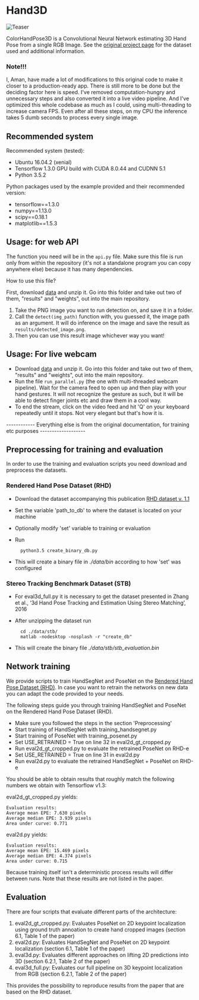 # Hand3D

![Teaser](teaser.png)

ColorHandPose3D is a Convolutional Neural Network estimating 3D Hand Pose from a single RGB Image. See the [original project page](https://lmb.informatik.uni-freiburg.de/projects/hand3d/) for the dataset used and additional information.

### Note!!!
I, Aman, have made a lot of modifications to this original code to make it closer to a production-ready app. There is still more to be done but the deciding factor here is speed. I've removed computation-hungry and unnecessary steps and also converted it into a live video pipeline. And I've optimized this whole codebase as much as I could, using multi-threading to increase camera FPS. Even after all these steps, on my CPU the inference takes 5 dumb seconds to process every single image.

## Recommended system
Recommended system (tested):
- Ubuntu 16.04.2 (xenial)
- Tensorflow 1.3.0 GPU build with CUDA 8.0.44 and CUDNN 5.1
- Python 3.5.2

Python packages used by the example provided and their recommended version:
- tensorflow==1.3.0
- numpy==1.13.0
- scipy==0.18.1
- matplotlib==1.5.3

## Usage: for web API
The function you need will be in the `api.py` file. Make sure this file is run only from within the repository (it's not a standalone program you can copy anywhere else) because it has many dependencies.

How to use this file?

First, download [data](https://lmb.informatik.uni-freiburg.de/projects/hand3d/ColorHandPose3D_data_v3.zip) and unzip it. Go into this folder and take out two of them, "results" and "weights", out into the main repository.

1. Take the PNG image you want to run detection on, and save it in a folder.
2. Call the `detect(img_path)` function with, you guessed it, the image path as an argument. It will do inference on the image and save the result as `results/detected_image.png`.
3. Then you can use this result image whichever way you want!


## Usage: For live webcam

- Download [data](https://lmb.informatik.uni-freiburg.de/projects/hand3d/ColorHandPose3D_data_v3.zip) and unzip it. Go into this folder and take out two of them, "results" and "weights", out into the main repository.
- Run the file `run_parallel.py` (the one with multi-threaded webcam pipeline). Wait for the camera feed to open up and then play with your hand gestures. It will not recognize the gesture as such, but it will be able to detect finger joints etc and draw them in a cool way.
- To end the stream, click on the video feed and hit 'Q' on your keyboard repeatedly until it stops. Not very elegant but that's how it is.

------------ Everything else is from the original documentation, for training etc purposes -------------------

## Preprocessing for training and evaluation
In order to use the training and evaluation scripts you need download and preprocess the datasets.

### Rendered Hand Pose Dataset (RHD)

- Download the dataset accompanying this publication [RHD dataset v. 1.1](https://lmb.informatik.uni-freiburg.de/resources/datasets/RenderedHandposeDataset.en.html)
- Set the variable 'path_to_db' to where the dataset is located on your machine
- Optionally modify 'set' variable to training or evaluation
- Run

		python3.5 create_binary_db.py
- This will create a binary file in *./data/bin* according to how 'set' was configured

### Stereo Tracking Benchmark Dataset (STB)
- For eval3d_full.py it is necessary to get the dataset presented in Zhang et al., ‘3d Hand Pose Tracking and Estimation Using Stereo Matching’, 2016
- After unzipping the dataset run

		cd ./data/stb/
		matlab -nodesktop -nosplash -r "create_db"
- This will create the binary file *./data/stb/stb_evaluation.bin*


## Network training
We provide scripts to train HandSegNet and PoseNet on the [Rendered Hand Pose Dataset (RHD)](https://lmb.informatik.uni-freiburg.de/resources/datasets/RenderedHandposeDataset.en.html).
In case you want to retrain the networks on new data you can adapt the code provided to your needs.

The following steps guide you through training HandSegNet and PoseNet on the Rendered Hand Pose Dataset (RHD).

- Make sure you followed the steps in the section 'Preprocessing'
- Start training of HandSegNet with training_handsegnet.py
- Start training of PoseNet with training_posenet.py
- Set USE_RETRAINED = True on line 32 in eval2d_gt_cropped.py
- Run eval2d_gt_cropped.py to evaluate the retrained PoseNet on RHD-e
- Set USE_RETRAINED = True on line 31 in eval2d.py
- Run eval2d.py to evaluate the retrained HandSegNet + PoseNet on RHD-e

You should be able to obtain results that roughly match the following numbers we obtain with Tensorflow v1.3:

eval2d_gt_cropped.py yields:

    Evaluation results:
    Average mean EPE: 7.630 pixels
    Average median EPE: 3.939 pixels
    Area under curve: 0.771


eval2d.py yields:

    Evaluation results:
    Average mean EPE: 15.469 pixels
    Average median EPE: 4.374 pixels
    Area under curve: 0.715

Because training itself isn't a deterministic process results will differ between runs.
Note that these results are not listed in the paper.



## Evaluation

There are four scripts that evaluate different parts of the architecture:

1. eval2d_gt_cropped.py: Evaluates PoseNet  on 2D keypoint localization using ground truth annoation to create hand cropped images (section 6.1, Table 1 of the paper)
2.  eval2d.py: Evaluates HandSegNet and PoseNet on 2D keypoint localization (section 6.1, Table 1 of the paper)
3.  eval3d.py: Evaluates different approaches on lifting 2D predictions into 3D (section 6.2.1, Table 2 of the paper)
3.  eval3d_full.py: Evaluates our full pipeline on 3D keypoint localization from RGB (section 6.2.1, Table 2 of the paper)

This provides the possibility to reproduce results from the paper that are based on the RHD dataset.

